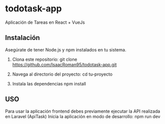 # todotask-app
 Aplicación de Tareas en React + VueJs

## Instalación
Asegúrate de tener Node.js y npm instalados en tu sistema.

1. Clona este repositorio:
   git clone https://github.com/IsaacRoman95/todotask-app.git

2. Navega al directorio del proyecto:
   cd tu-proyecto

3. Instala las dependencias
   npm install

## USO
Para usar la aplicación frontend debes previamente ejecutar la API realizada en Laravel (ApiTask)
Inicia la aplicación en modo de desarrollo:
npm run dev
